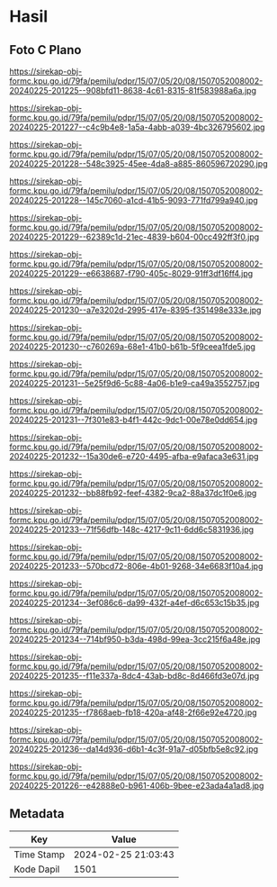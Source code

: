 # Hasil

## Foto C Plano

https://sirekap-obj-formc.kpu.go.id/79fa/pemilu/pdpr/15/07/05/20/08/1507052008002-20240225-201225--908bfd11-8638-4c61-8315-81f583988a6a.jpg

https://sirekap-obj-formc.kpu.go.id/79fa/pemilu/pdpr/15/07/05/20/08/1507052008002-20240225-201227--c4c9b4e8-1a5a-4abb-a039-4bc326795602.jpg

https://sirekap-obj-formc.kpu.go.id/79fa/pemilu/pdpr/15/07/05/20/08/1507052008002-20240225-201228--548c3925-45ee-4da8-a885-860596720290.jpg

https://sirekap-obj-formc.kpu.go.id/79fa/pemilu/pdpr/15/07/05/20/08/1507052008002-20240225-201228--145c7060-a1cd-41b5-9093-771fd799a940.jpg

https://sirekap-obj-formc.kpu.go.id/79fa/pemilu/pdpr/15/07/05/20/08/1507052008002-20240225-201229--62389c1d-21ec-4839-b604-00cc492ff3f0.jpg

https://sirekap-obj-formc.kpu.go.id/79fa/pemilu/pdpr/15/07/05/20/08/1507052008002-20240225-201229--e6638687-f790-405c-8029-91ff3df16ff4.jpg

https://sirekap-obj-formc.kpu.go.id/79fa/pemilu/pdpr/15/07/05/20/08/1507052008002-20240225-201230--a7e3202d-2995-417e-8395-f351498e333e.jpg

https://sirekap-obj-formc.kpu.go.id/79fa/pemilu/pdpr/15/07/05/20/08/1507052008002-20240225-201230--c760269a-68e1-41b0-b61b-5f9ceea1fde5.jpg

https://sirekap-obj-formc.kpu.go.id/79fa/pemilu/pdpr/15/07/05/20/08/1507052008002-20240225-201231--5e25f9d6-5c88-4a06-b1e9-ca49a3552757.jpg

https://sirekap-obj-formc.kpu.go.id/79fa/pemilu/pdpr/15/07/05/20/08/1507052008002-20240225-201231--7f301e83-b4f1-442c-9dc1-00e78e0dd654.jpg

https://sirekap-obj-formc.kpu.go.id/79fa/pemilu/pdpr/15/07/05/20/08/1507052008002-20240225-201232--15a30de6-e720-4495-afba-e9afaca3e631.jpg

https://sirekap-obj-formc.kpu.go.id/79fa/pemilu/pdpr/15/07/05/20/08/1507052008002-20240225-201232--bb88fb92-feef-4382-9ca2-88a37dc1f0e6.jpg

https://sirekap-obj-formc.kpu.go.id/79fa/pemilu/pdpr/15/07/05/20/08/1507052008002-20240225-201233--71f56dfb-148c-4217-9c11-6dd6c5831936.jpg

https://sirekap-obj-formc.kpu.go.id/79fa/pemilu/pdpr/15/07/05/20/08/1507052008002-20240225-201233--570bcd72-806e-4b01-9268-34e6683f10a4.jpg

https://sirekap-obj-formc.kpu.go.id/79fa/pemilu/pdpr/15/07/05/20/08/1507052008002-20240225-201234--3ef086c6-da99-432f-a4ef-d6c653c15b35.jpg

https://sirekap-obj-formc.kpu.go.id/79fa/pemilu/pdpr/15/07/05/20/08/1507052008002-20240225-201234--714bf950-b3da-498d-99ea-3cc215f6a48e.jpg

https://sirekap-obj-formc.kpu.go.id/79fa/pemilu/pdpr/15/07/05/20/08/1507052008002-20240225-201235--f11e337a-8dc4-43ab-bd8c-8d466fd3e07d.jpg

https://sirekap-obj-formc.kpu.go.id/79fa/pemilu/pdpr/15/07/05/20/08/1507052008002-20240225-201235--f7868aeb-fb18-420a-af48-2f66e92e4720.jpg

https://sirekap-obj-formc.kpu.go.id/79fa/pemilu/pdpr/15/07/05/20/08/1507052008002-20240225-201236--da14d936-d6b1-4c3f-91a7-d05bfb5e8c92.jpg

https://sirekap-obj-formc.kpu.go.id/79fa/pemilu/pdpr/15/07/05/20/08/1507052008002-20240225-201226--e42888e0-b961-406b-9bee-e23ada4a1ad8.jpg


## Metadata

| Key        | Value               |
| ---------- | ------------------- |
| Time Stamp | 2024-02-25 21:03:43 |
| Kode Dapil | 1501                |




